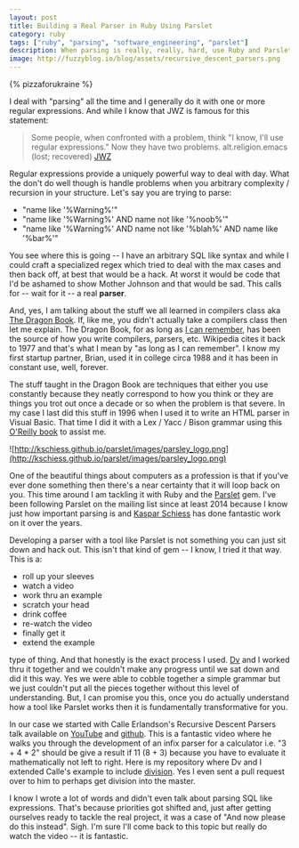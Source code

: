```yaml
---
layout: post
title: Building a Real Parser in Ruby Using Parslet
category: ruby
tags: ["ruby", "parsing", "software_engineering", "parslet"]
description: When parsing is really, really, hard, use Ruby and Parslet if you need more than a regular expression
image: http://fuzzyblog.io/blog/assets/recursive_descent_parsers.png
---
```

{% pizzaforukraine  %}

I deal with "parsing" all the time and I generally do it with one or more regular expressions.  And while I know that JWZ is famous for this statement:

> Some people, when confronted with a problem, think "I know, I'll use regular expressions." Now they have two problems.  alt.religion.emacs (lost; recovered) [JWZ](https://en.wikiquote.org/wiki/Jamie_Zawinski)

Regular expressions provide a uniquely powerful way to deal with day.  What the don't do well though is handle problems when you arbitrary complexity / recursion in your structure.  Let's say you are trying to parse: 

* "name like '%Warning%'"
* "name like '%Warning%' AND name not like '%noob%'"
* "name like '%Warning%' AND name not like '%blah%' AND name like '%bar%'" 

You see where this is going -- I have an arbitrary SQL like syntax and while I could craft a specialized regex which tried to deal with the max cases and then back off, at best that would be a hack.  At worst it would be code that I'd be ashamed to show Mother Johnson and that would be sad.  This calls for -- wait for it -- a real **parser**.

And, yes, I am talking about the stuff we all learned in compilers class aka [The Dragon Book](https://www.amazon.com/Compilers-Principles-Techniques-Tools-2nd/dp/0321486811).  If, like me, you didn't actually take a compilers class then let me explain.  The Dragon Book, for as long as [I can remember](https://en.wikipedia.org/wiki/Dragon_Book), has been the source of how you write compilers, parsers, etc.  Wikipedia cites it back to 1977 and that's what I mean by "as long as I can remember".  I know my first startup partner, Brian, used it in college circa 1988 and it has been in constant use, well, forever.

The stuff taught in the Dragon Book are techniques that either you use constantly because they neatly correspond to how you think or they are things you trot out once a decade or so when the problem is that severe.  In my case I last did this stuff in 1996 when I used it to write an HTML parser in Visual Basic.  That time I did it with a Lex / Yacc / Bison grammar using this [O'Reilly book](https://www.amazon.com/lex-yacc-Doug-Brown-ebook/dp/B009THDEBC) to assist me.

![http://kschiess.github.io/parslet/images/parsley_logo.png](http://kschiess.github.io/parslet/images/parsley_logo.png)

One of the beautiful things about computers as a profession is that if you've ever done something then there's a near certainty that it will loop back on you.  This time around I am tackling it with Ruby and the [Parslet](https://github.com/kschiess/parslet) gem.  I've been following Parslet on the mailing list since at least 2014 because I know just how important parsing is and [Kaspar Schiess](https://github.com/kschiess) has done fantastic work on it over the years.

Developing a parser with a tool like Parslet is not something you can just sit down and hack out.  This isn't that kind of gem -- I know, I tried it that way.  This is a:

* roll up your sleeves
* watch a video
* work thru an example
* scratch your head
* drink coffee
* re-watch the video
* finally get it
* extend the example

type of thing.  And that honestly is the exact process I used.  [Dv](http://www.dasari.me) and I worked thru it together and we couldn't make any progress until we sat down and did it this way.  Yes we were able to cobble together a simple grammar but we just couldn't put all the pieces together without this level of understanding.  But, I can promise you this, once you do actually understand how a tool like Parslet works then it is fundamentally transformative for you.  

In our case we started with Calle Erlandson's Recursive Descent Parsers talk available on [YouTube](https://youtu.be/_F-eh66zw90) and [github](https://github.com/calleerlandsson/recursive-descent-parsers-talk).  This is a fantastic video where he walks you through the development of an infix parser for a calculator i.e. "3 + 4 * 2" should be give a result if 11 (8 + 3) because you have to evaluate it mathematically not left to right.  Here is my repository where Dv and I extended Calle's example to include [division](https://github.com/fuzzygroup/recursive-descent-parsers-talk).  Yes I even sent a pull request over to him to perhaps get division into the master.

I know I wrote a lot of words and didn't even talk about parsing SQL like expressions.  That's because priorities got shifted and, just after getting ourselves ready to tackle the real project, it was a case of "And now please do this instead".  Sigh.  I'm sure I'll come back to this topic but really do watch the video -- it is fantastic.


